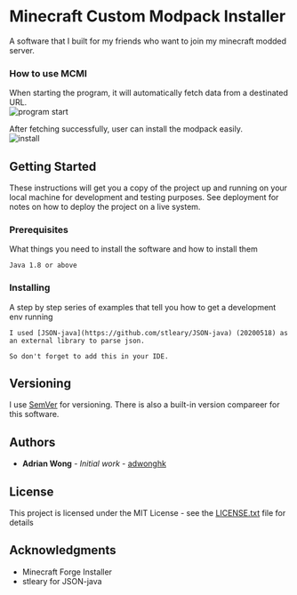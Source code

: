 # Minecraft Custom Modpack Installer

A software that I built for my friends who want to join my minecraft modded server.

### How to use MCMI

When starting the program, it will automatically fetch data from a destinated URL.<br>
<img src="https://i.imgur.com/WvBUs2v.gif" title="program start" alt="program start">

After fetching successfully, user can install the modpack easily.<br>
<img src="https://i.imgur.com/AVRrr1P.png" title="install" alt="install">

## Getting Started

These instructions will get you a copy of the project up and running on your local machine for development and testing purposes. See deployment for notes on how to deploy the project on a live system.

### Prerequisites

What things you need to install the software and how to install them

```
Java 1.8 or above
```

### Installing

A step by step series of examples that tell you how to get a development env running

```
I used [JSON-java](https://github.com/stleary/JSON-java) (20200518) as an external library to parse json.

So don't forget to add this in your IDE.
```

## Versioning

I use [SemVer](http://semver.org/) for versioning. There is also a built-in version compareer for this software.

## Authors

* **Adrian Wong** - *Initial work* - [adwonghk](https://github.com/adwonghk)

## License

This project is licensed under the MIT License - see the [LICENSE.txt](LICENSE.txt) file for details

## Acknowledgments

* Minecraft Forge Installer
* stleary for JSON-java
